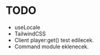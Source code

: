 # TODO

-   useLocale
-   TailwindCSS
-   Client player:get() test edilecek.
-   Command module eklenecek.
